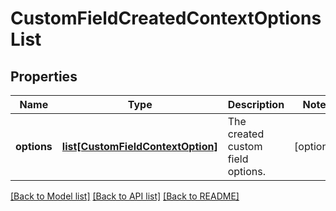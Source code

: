 # CustomFieldCreatedContextOptionsList

## Properties
Name | Type | Description | Notes
------------ | ------------- | ------------- | -------------
**options** | [**list[CustomFieldContextOption]**](CustomFieldContextOption.md) | The created custom field options. | [optional] 

[[Back to Model list]](../README.md#documentation-for-models) [[Back to API list]](../README.md#documentation-for-api-endpoints) [[Back to README]](../README.md)

